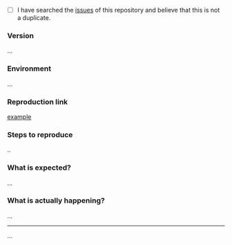- [ ] I have searched the [issues](https://github.com/vueComponent/ant-design/issues) of this repository and believe that this is not a duplicate.

### Version
...

### Environment
...

### Reproduction link
[example](https://codesandbox.io/s/2wpk21kzvr)

### Steps to reproduce
..

### What is expected?
...

### What is actually happening?
...

---
...
